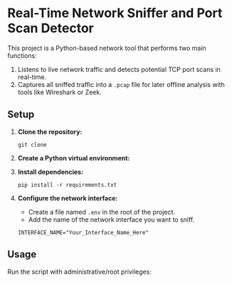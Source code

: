 # Real-Time Network Sniffer and Port Scan Detector

This project is a Python-based network tool that performs two main functions:
1.  Listens to live network traffic and detects potential TCP port scans in real-time.
2.  Captures all sniffed traffic into a `.pcap` file for later offline analysis with tools like Wireshark or Zeek.

## Setup

1.  **Clone the repository:**
    ```
    git clone 
    ```

2.  **Create a Python virtual environment:**
    

3.  **Install dependencies:**
    ```
    pip install -r requirements.txt
    ```

4.  **Configure the network interface:**
    - Create a file named `.env` in the root of the project.
    - Add the name of the network interface you want to sniff.
    
    ```
    INTERFACE_NAME="Your_Interface_Name_Here"
    ```

## Usage

Run the script with administrative/root privileges:

